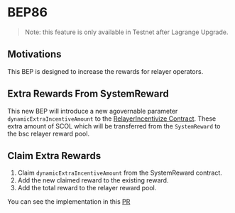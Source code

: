 # BEP86

> Note: this feature is only available in Testnet after Lagrange Upgrade.

## Motivations

This BEP is designed to increase the rewards for relayer operators.

## Extra Rewards From SystemReward

This new BEP will introduce a new agovernable parameter `dynamicExtraIncentiveAmount` to the [RelayerIncentivize Contract](https://github.com/githubusername/githubrepo-genesis-contract/blob/master/contracts/RelayerIncentivize.sol). These extra  amount of SCOL which will be transferred from the `SystemReward` to the bsc relayer reward pool.

## Claim Extra Rewards

1. Claim `dynamicExtraIncentiveAmount` from the SystemReward contract.
2. Add the new claimed reward to the existing reward.
3. Add the total reward to the relayer reward pool.

You can see the implementation in this [PR](https://github.com/githubusername/githubrepo-genesis-contract/pull/86)